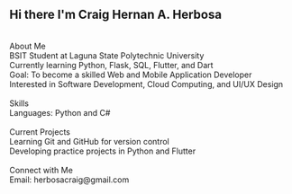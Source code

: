 ## Hi there I'm Craig Hernan A. Herbosa <br>
<br>
About Me <br>
BSIT Student at Laguna State Polytechnic University <br>
Currently learning Python, Flask, SQL, Flutter, and Dart <br>
Goal: To become a skilled Web and Mobile Application Developer <br>
Interested in Software Development, Cloud Computing, and UI/UX Design <br>
<br>
Skills <br>
Languages: Python and C# <br>
<br>
Current Projects <br>
Learning Git and GitHub for version control <br>
Developing practice projects in Python and Flutter <br>
<br>
Connect with Me <br>
Email: herbosacraig@gmail.com <br>
<!-- <br>
**herbosacraig-cyber/herbosacraig-cyber** is a ✨ _special_ ✨ repository because its `README.md` (this file) appears on your GitHub profile. <br>

